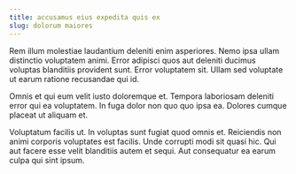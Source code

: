 ```yaml
---
title: accusamus eius expedita quis ex
slug: dolorum maiores
---
```


Rem illum molestiae laudantium deleniti enim asperiores. Nemo ipsa ullam distinctio voluptatem animi. Error adipisci quos aut deleniti ducimus voluptas blanditiis provident sunt. Error voluptatem sit. Ullam sed voluptate ut earum ratione recusandae qui id.

Omnis et qui eum velit iusto doloremque et. Tempora laboriosam deleniti error qui ea voluptatem. In fuga dolor non quo quo ipsa ea. Dolores cumque placeat ut aliquam et.

Voluptatum facilis ut. In voluptas sunt fugiat quod omnis et. Reiciendis non animi corporis voluptates est facilis. Unde corrupti modi sit quasi hic. Qui aut facere esse velit blanditiis autem et sequi. Aut consequatur ea earum culpa qui sint ipsum.
